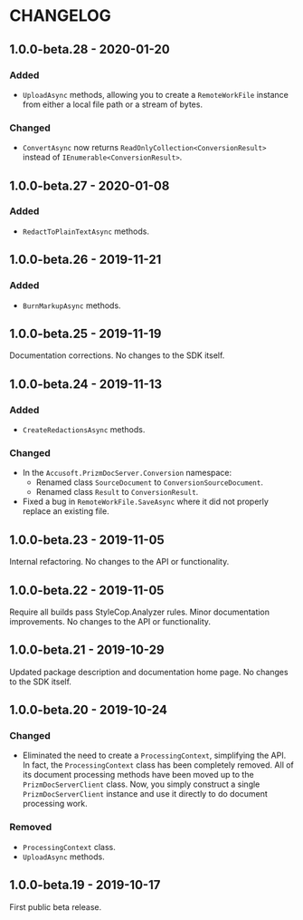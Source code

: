 # CHANGELOG

## 1.0.0-beta.28 - 2020-01-20

### Added

- `UploadAsync` methods, allowing you to create a `RemoteWorkFile` instance from either a local file path or a stream of bytes.

### Changed

- `ConvertAsync` now returns `ReadOnlyCollection<ConversionResult>` instead of `IEnumerable<ConversionResult>`.

## 1.0.0-beta.27 - 2020-01-08

### Added

- `RedactToPlainTextAsync` methods.

## 1.0.0-beta.26 - 2019-11-21

### Added

- `BurnMarkupAsync` methods.

## 1.0.0-beta.25 - 2019-11-19

Documentation corrections. No changes to the SDK itself.

## 1.0.0-beta.24 - 2019-11-13

### Added

- `CreateRedactionsAsync` methods.

### Changed

- In the `Accusoft.PrizmDocServer.Conversion` namespace:
  - Renamed class `SourceDocument` to `ConversionSourceDocument`.
  - Renamed class `Result` to `ConversionResult`.
- Fixed a bug in `RemoteWorkFile.SaveAsync` where it did not properly replace an
  existing file.

## 1.0.0-beta.23 - 2019-11-05

Internal refactoring. No changes to the API or functionality.

## 1.0.0-beta.22 - 2019-11-05

Require all builds pass StyleCop.Analyzer rules.
Minor documentation improvements.
No changes to the API or functionality.

## 1.0.0-beta.21 - 2019-10-29

Updated package description and documentation home page. No changes to the SDK
itself.

## 1.0.0-beta.20 - 2019-10-24

### Changed

- Eliminated the need to create a `ProcessingContext`, simplifying the API. In
  fact, the `ProcessingContext` class has been completely removed. All of its
  document processing methods have been moved up to the `PrizmDocServerClient`
  class. Now, you simply construct a single `PrizmDocServerClient` instance and
  use it directly to do document processing work.

### Removed

- `ProcessingContext` class.
- `UploadAsync` methods.

## 1.0.0-beta.19 - 2019-10-17

First public beta release.
